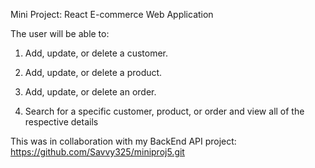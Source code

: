 Mini Project: React E-commerce Web Application

The user will be able to:
1. Add, update, or delete a customer.

2. Add, update, or delete a product.
   
3. Add, update, or delete an order.
   
4. Search for a specific customer, product, or order and view all of the respective details

This was in collaboration with my BackEnd API project:
https://github.com/Savvy325/miniproj5.git

